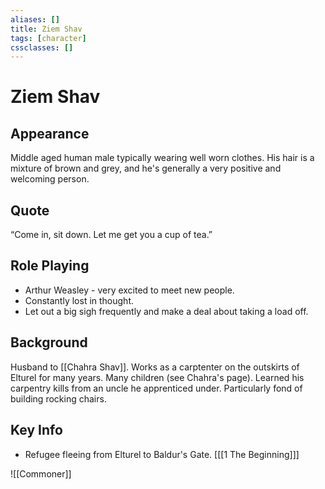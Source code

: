 ```yaml
---
aliases: []
title: Ziem Shav
tags: [character]
cssclasses: []
---
```

# Ziem Shav

## Appearance
Middle aged human male typically wearing well worn clothes. His hair is a mixture of brown and grey, and he's generally a very positive and welcoming person.

## Quote
“Come in, sit down. Let me get you a cup of tea.”

## Role Playing
- Arthur Weasley - very excited to meet new people.
- Constantly lost in thought.
- Let out a big sigh frequently and make a deal about taking a load off.

## Background
Husband to [[Chahra Shav]]. Works as a carptenter on the outskirts of Elturel for many years. Many children (see Chahra's page). Learned his carpentry kills from an uncle he apprenticed under. Particularly fond of building rocking chairs.

## Key Info
- Refugee fleeing from Elturel to Baldur's Gate. [[[1 The Beginning]]]

![[Commoner]]
